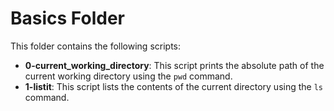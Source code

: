 # Basics Folder
This folder contains the following scripts:

- **0-current_working_directory**: This script prints the absolute path of the current working directory using the `pwd` command.
- **1-listit**: This script lists the contents of the current directory using the `ls` command.

